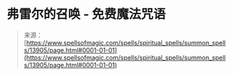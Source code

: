 <!--yml

category: 未分类

date: 2024-06-12 18:52:35

-->

# 弗雷尔的召唤 - 免费魔法咒语

> 来源：[https://www.spellsofmagic.com/spells/spiritual_spells/summon_spells/13905/page.html#0001-01-01](https://www.spellsofmagic.com/spells/spiritual_spells/summon_spells/13905/page.html#0001-01-01)
